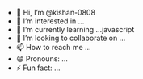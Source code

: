 - 👋 Hi, I’m @kishan-0808
- 👀 I’m interested in ...
- 🌱 I’m currently learning ...javascript  
- 💞️ I’m looking to collaborate on ...
- 📫 How to reach me ...
- 😄 Pronouns: ...
- ⚡ Fun fact: ...

<!---
kishan-0808/kishan-0808 is a ✨ special ✨ repository because its `README.md` (this file) appears on your GitHub profile.
You can click the Preview link to take a look at your changes.
--->
